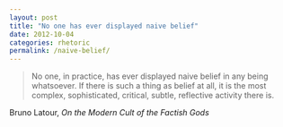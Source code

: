 ```yaml
---
layout: post
title: "No one has ever displayed naive belief"
date: 2012-10-04
categories: rhetoric
permalink: /naive-belief/
---
```


> No one, in practice, has ever displayed naive belief in any being whatsoever. If there is such a thing as belief at all, it is the most complex, sophisticated, critical, subtle, reflective activity there is.

Bruno Latour, *On the Modern Cult of the Factish Gods*